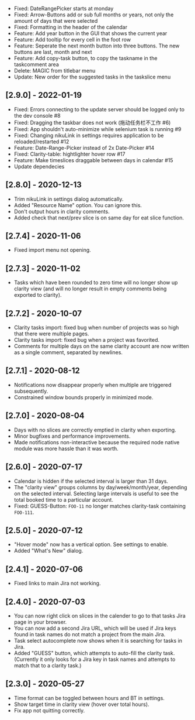 - Fixed: DateRangePicker starts at monday
- Fixed: Arrow-Buttons add or sub full months or years, not only the amount of days that were selected
- Fixed: Formatting in the header of the calendar
- Feature: Add year button in the GUI that shows the current year
- Feature: Add tooltip for every cell in the foot row
- Feature: Seperate the next month button into three buttons. The new buttons are last, month and next
- Feature: Add copy-task button, to copy the taskname in the taskcomment area
- Delete: MAGIC from titlebar menu
- Update: New order for the suggested tasks in the taskslice menu

## [2.9.0] - 2022-01-19

- Fixed: Errors connecting to the update server should be logged only to the dev console #8
- Fixed: Dragging the taskbar does not work (拖动任务栏不工作 #6)
- Fixed: App shouldn't auto-minimize while selenium task is running #9
- Fixed: Changing nikuLink in settings requires application to be reloaded/restarted #12
- Feature: Date-Range-Picker instead of 2x Date-Picker #14
- Fixed: Clarity-table: hightlighter hover row #17
- Feature: Make timeslices draggable between days in calendar #15
- Update dependecies

## [2.8.0] - 2020-12-13

- Trim nikuLink in settings dialog automatically.
- Added "Resource Name" option. You can ignore this.
- Don't output hours in clarity comments.
- Added check that next/prev slice is on same day for eat slice function.

## [2.7.4] - 2020-11-06

- Fixed import menu not opening.

## [2.7.3] - 2020-11-02

- Tasks which have been rounded to zero time will no longer show up clarity view (and will no longer result in empty comments being exported to clarity).

## [2.7.2] - 2020-10-07

- Clarity tasks import: fixed bug when number of projects was so high that there were multiple pages.
- Clarity tasks import: fixed bug when a project was favorited.
- Comments for multiple days on the same clarity account are now written as a single comment, separated by newlines.

## [2.7.1] - 2020-08-12

- Notifications now disappear properly when multiple are triggered subsequently.
- Constrained window bounds properly in minimized mode.

## [2.7.0] - 2020-08-04

- Days with no slices are correctly emptied in clarity when exporting.
- Minor bugfixes and performance improvements.
- Made notifications non-interactive because the required node native module was more hassle than it was worth.

## [2.6.0] - 2020-07-17

- Calendar is hidden if the selected interval is larger than 31 days.
- The "clarity view" groups columns by day/week/month/year, depending on the selected interval. Selecting large intervals is useful to see the total booked time to a particular account.
- Fixed: GUESS-Button: `FOO-11` no longer matches clarity-task containing `FOO-111`.

## [2.5.0] - 2020-07-12

- "Hover mode" now has a vertical option. See settings to enable.
- Added "What's New" dialog.

## [2.4.1] - 2020-07-06

- Fixed links to main Jira not working.

## [2.4.0] - 2020-07-03

- You can now right click on slices in the calender to go to that tasks Jira page in your browser.
- You can now add a second Jira URL, which will be used if Jira keys found in task names do not match a project from the main Jira.
- Task select autocomplete now shows when it is searching for tasks in Jira.
- Added "GUESS" button, which attempts to auto-fill the clarity task. (Currently it only looks for a Jira key in task names and attempts to match that to a clarity task.)

## [2.3.0] - 2020-05-27

- Time format can be toggled between hours and BT in settings.
- Show target time in clarity view (hover over total hours).
- Fix app not quitting correctly.
